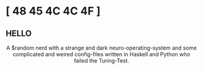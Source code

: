 <h1 align="canter">[ 48 45 4C 4C 4F ]</h1>
<h2 align="canter"> HELLO </h2>

<p align="center">A $random nerd with a strange and dark neuro-operating-system and some complicated and weired config-files written in Haskell and Python who failed the Turing-Test. </p>


